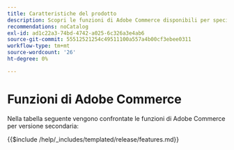 ```yaml
---
title: Caratteristiche del prodotto
description: Scopri le funzioni di Adobe Commerce disponibili per specifiche versioni.
recommendations: noCatalog
exl-id: ad1c22a3-74bd-4742-a025-6c326a3e4ab6
source-git-commit: 55512521254c49511100a557a4b00cf3ebee0311
workflow-type: tm+mt
source-wordcount: '26'
ht-degree: 0%

---
```


# Funzioni di Adobe Commerce

Nella tabella seguente vengono confrontate le funzioni di Adobe Commerce per versione secondaria:

{{$include /help/_includes/templated/release/features.md}}

<!-- Last updated from includes: 2023-01-26 13:40:02 -->
